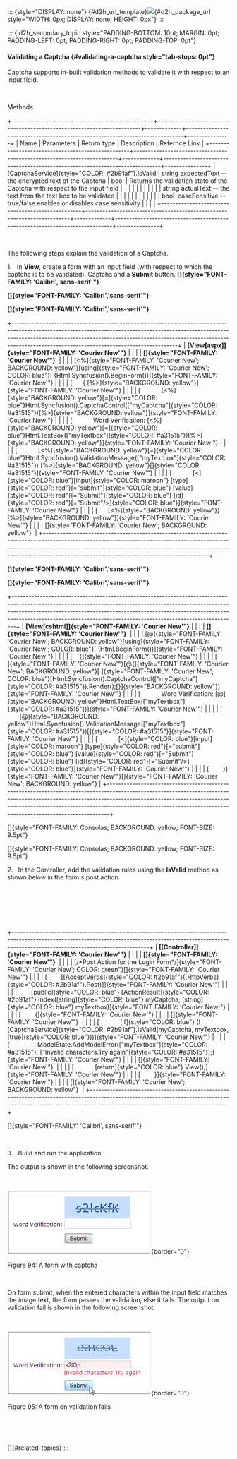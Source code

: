 ::: {style="DISPLAY: none"}
[](ms-xhelp:///?Id=d2h_url_template){#d2h_url_template}![](!package_url!){#d2h_package_url style="WIDTH: 0px; DISPLAY: none; HEIGHT: 0px"}
:::

::: {.d2h_secondary_topic style="PADDING-BOTTOM: 10pt; MARGIN: 0pt; PADDING-LEFT: 0pt; PADDING-RIGHT: 0pt; PADDING-TOP: 0pt"}
#### Validating a Captcha {#validating-a-captcha style="tab-stops: 0pt"}

Captcha supports in-built validation methods to validate it with respect to an input field.

 

Methods

+--------------------------------------------------+------------------------------------------------------------------------+-------------+-----------------------------------------------------------------------------+---------------+
| Name                                             | Parameters                                                             | Return type | Description                                                                 | Refernce Link |
+--------------------------------------------------+------------------------------------------------------------------------+-------------+-----------------------------------------------------------------------------+---------------+
| [CaptchaService]{style="COLOR: #2b91af"}.IsValid | string expectedText -- the encrypted text of the Captcha               | bool        | Returns the validation state of the Captcha with respect to the input field | \-            |
|                                                  |                                                                        |             |                                                                             |               |
|                                                  | string actualText -- the text from the text box to be validated        |             |                                                                             |               |
|                                                  |                                                                        |             |                                                                             |               |
|                                                  | bool  caseSensitive -- true/false:enables or disables case sensitivity |             |                                                                             |               |
+--------------------------------------------------+------------------------------------------------------------------------+-------------+-----------------------------------------------------------------------------+---------------+

 

The following steps explain the validation of a Captcha.

1.   In **View**, create a form with an input field (with respect to which the captcha is to be validated), Captcha and a **Submit** button. **[]{style="FONT-FAMILY: 'Calibri','sans-serif'"}**

**[]{style="FONT-FAMILY: 'Calibri','sans-serif'"}** 

**[]{style="FONT-FAMILY: 'Calibri','sans-serif'"}** 

+----------------------------------------------------------------------------------------------------------------------------------------------------------------------------------------------------------------------------------------------------------------------------------------------------+
| **[View\[aspx\]]{style="FONT-FAMILY: 'Courier New'"}**                                                                                                                                                                                                                                             |
|                                                                                                                                                                                                                                                                                                    |
| **[]{style="FONT-FAMILY: 'Courier New'"}**                                                                                                                                                                                                                                                         |
|                                                                                                                                                                                                                                                                                                    |
| [\<%]{style="FONT-FAMILY: 'Courier New'; BACKGROUND: yellow"}[using]{style="FONT-FAMILY: 'Courier New'; COLOR: blue"}[ (Html.Syncfusion().BeginForm())]{style="FONT-FAMILY: 'Courier New'"}                                                                                                        |
|                                                                                                                                                                                                                                                                                                    |
| [      { [%\>]{style="BACKGROUND: yellow"}]{style="FONT-FAMILY: 'Courier New'"}                                                                                                                                                                                                                    |
|                                                                                                                                                                                                                                                                                                    |
| [            [\<%]{style="BACKGROUND: yellow"}[=]{style="COLOR: blue"}Html.Syncfusion().CaptchaControl([\"myCaptcha\"]{style="COLOR: #a31515"})[%\>]{style="BACKGROUND: yellow"}]{style="FONT-FAMILY: 'Courier New'"}                                                                              |
|                                                                                                                                                                                                                                                                                                    |
| [            Word Verification: [\<%]{style="BACKGROUND: yellow"}[=]{style="COLOR: blue"}Html.TextBox([\"myTextbox\"]{style="COLOR: #a31515"})[%\>]{style="BACKGROUND: yellow"}]{style="FONT-FAMILY: 'Courier New'"}                                                                               |
|                                                                                                                                                                                                                                                                                                    |
| [            [\<%]{style="BACKGROUND: yellow"}[=]{style="COLOR: blue"}Html.Syncfusion().ValidationMessage([\"myTextbox\"]{style="COLOR: #a31515"}) [%\>]{style="BACKGROUND: yellow"}[]{style="COLOR: #a31515"}]{style="FONT-FAMILY: 'Courier New'"}                                                |
|                                                                                                                                                                                                                                                                                                    |
| [            [\<]{style="COLOR: blue"}[input]{style="COLOR: maroon"} [type]{style="COLOR: red"}[=\"submit\"]{style="COLOR: blue"} [value]{style="COLOR: red"}[=\"Submit\"]{style="COLOR: blue"} [id]{style="COLOR: red"}[=\"Submit\"/\>]{style="COLOR: blue"}]{style="FONT-FAMILY: 'Courier New'"} |
|                                                                                                                                                                                                                                                                                                    |
| [      [\<%]{style="BACKGROUND: yellow"}} [%\>]{style="BACKGROUND: yellow"}]{style="FONT-FAMILY: 'Courier New'"}                                                                                                                                                                                   |
|                                                                                                                                                                                                                                                                                                    |
| []{style="FONT-FAMILY: 'Courier New'; BACKGROUND: yellow"}                                                                                                                                                                                                                                         |
+----------------------------------------------------------------------------------------------------------------------------------------------------------------------------------------------------------------------------------------------------------------------------------------------------+

**[]{style="FONT-FAMILY: 'Calibri','sans-serif'"}** 

**[]{style="FONT-FAMILY: 'Calibri','sans-serif'"}** 

+-------------------------------------------------------------------------------------------------------------------------------------------------------------------------------------------------------------------------------------------------------------------------------------------------------------------------+
| **[View\[cshtml\]]{style="FONT-FAMILY: 'Courier New'"}**                                                                                                                                                                                                                                                                |
|                                                                                                                                                                                                                                                                                                                         |
| **[]{style="FONT-FAMILY: 'Courier New'"}**                                                                                                                                                                                                                                                                              |
|                                                                                                                                                                                                                                                                                                                         |
| [@]{style="FONT-FAMILY: 'Courier New'; BACKGROUND: yellow"}[using]{style="FONT-FAMILY: 'Courier New'; COLOR: blue"}[ (Html.BeginForm())]{style="FONT-FAMILY: 'Courier New'"}                                                                                                                                            |
|                                                                                                                                                                                                                                                                                                                         |
| [    {]{style="FONT-FAMILY: 'Courier New'"}                                                                                                                                                                                                                                                                             |
|                                                                                                                                                                                                                                                                                                                         |
| [        ]{style="FONT-FAMILY: 'Courier New'"}[\@{]{style="FONT-FAMILY: 'Courier New'; BACKGROUND: yellow"}[ ]{style="FONT-FAMILY: 'Courier New'; COLOR: blue"}[Html.Syncfusion().CaptchaControl([\"myCaptcha\"]{style="COLOR: #a31515"}).Render();[}]{style="BACKGROUND: yellow"}]{style="FONT-FAMILY: 'Courier New'"} |
|                                                                                                                                                                                                                                                                                                                         |
| [            Word Verification: [@]{style="BACKGROUND: yellow"}Html.TextBox([\"myTextbox\"]{style="COLOR: #a31515"})]{style="FONT-FAMILY: 'Courier New'"}                                                                                                                                                               |
|                                                                                                                                                                                                                                                                                                                         |
| [            [@]{style="BACKGROUND: yellow"}Html.Syncfusion().ValidationMessage([\"myTextbox\"]{style="COLOR: #a31515"})[]{style="COLOR: #a31515"}]{style="FONT-FAMILY: 'Courier New'"}                                                                                                                                 |
|                                                                                                                                                                                                                                                                                                                         |
| [            [\<]{style="COLOR: blue"}[input]{style="COLOR: maroon"} [type]{style="COLOR: red"}[=\"submit\"]{style="COLOR: blue"} [value]{style="COLOR: red"}[=\"Submit\"]{style="COLOR: blue"} [id]{style="COLOR: red"}[=\"Submit\"/\>]{style="COLOR: blue"}]{style="FONT-FAMILY: 'Courier New'"}                      |
|                                                                                                                                                                                                                                                                                                                         |
| [        }]{style="FONT-FAMILY: 'Courier New'"}[]{style="FONT-FAMILY: 'Courier New'; BACKGROUND: yellow"}                                                                                                                                                                                                               |
+-------------------------------------------------------------------------------------------------------------------------------------------------------------------------------------------------------------------------------------------------------------------------------------------------------------------------+

[]{style="FONT-FAMILY: Consolas; BACKGROUND: yellow; FONT-SIZE: 9.5pt"} 

[]{style="FONT-FAMILY: Consolas; BACKGROUND: yellow; FONT-SIZE: 9.5pt"} 

2.   In the Controller, add the validation rules using the **IsValid** method as shown below in the form's post action.

 

 

 

+------------------------------------------------------------------------------------------------------------------------------------------------------------------------------------------------------------+
| **[\[Controller\]]{style="FONT-FAMILY: 'Courier New'"}**                                                                                                                                                   |
|                                                                                                                                                                                                            |
| **[]{style="FONT-FAMILY: 'Courier New'"}**                                                                                                                                                                 |
|                                                                                                                                                                                                            |
| [/\*Post Action for the Login Form\*/]{style="FONT-FAMILY: 'Courier New'; COLOR: green"}[]{style="FONT-FAMILY: 'Courier New'"}                                                                             |
|                                                                                                                                                                                                            |
| [        \[[AcceptVerbs]{style="COLOR: #2b91af"}([HttpVerbs]{style="COLOR: #2b91af"}.Post)\]]{style="FONT-FAMILY: 'Courier New'"}                                                                          |
|                                                                                                                                                                                                            |
| [        [public]{style="COLOR: blue"} [ActionResult]{style="COLOR: #2b91af"} Index([string]{style="COLOR: blue"} myCaptcha, [string]{style="COLOR: blue"} myTextbox)]{style="FONT-FAMILY: 'Courier New'"} |
|                                                                                                                                                                                                            |
| [        {]{style="FONT-FAMILY: 'Courier New'"}                                                                                                                                                            |
|                                                                                                                                                                                                            |
| []{style="FONT-FAMILY: 'Courier New'"}                                                                                                                                                                     |
|                                                                                                                                                                                                            |
| [            [if]{style="COLOR: blue"} (\![CaptchaService]{style="COLOR: #2b91af"}.IsValid(myCaptcha, myTextbox, [true]{style="COLOR: blue"}))]{style="FONT-FAMILY: 'Courier New'"}                        |
|                                                                                                                                                                                                            |
| [                ModelState.AddModelError([\"myTextbox\"]{style="COLOR: #a31515"}, [\"Invalid characters.Try again\"]{style="COLOR: #a31515"});]{style="FONT-FAMILY: 'Courier New'"}                       |
|                                                                                                                                                                                                            |
| []{style="FONT-FAMILY: 'Courier New'"}                                                                                                                                                                     |
|                                                                                                                                                                                                            |
| [            [return]{style="COLOR: blue"} View();]{style="FONT-FAMILY: 'Courier New'"}                                                                                                                    |
|                                                                                                                                                                                                            |
| [        }]{style="FONT-FAMILY: 'Courier New'"}                                                                                                                                                            |
|                                                                                                                                                                                                            |
| []{style="FONT-FAMILY: 'Courier New'; BACKGROUND: yellow"}                                                                                                                                                 |
+------------------------------------------------------------------------------------------------------------------------------------------------------------------------------------------------------------+

[]{style="FONT-FAMILY: 'Calibri','sans-serif'"} 

 

3.   Build and run the application.

The output is shown in the following screenshot.

 

![Description: C:\\Work Place\\Work Trunk\\features\\SF4718\\Captcha\\validating.png](ImagesExt/image56_106.png){border="0"}

Figure 94: A form with captcha

 

On form submit, when the entered characters within the input field matches the image text, the form passes the validation, else it fails. The output on validation fail is shown in the following screenshot.

 

![Description: C:\\Work Place\\Work Trunk\\features\\SF4718\\Captcha\\validation_fail.png](ImagesExt/image56_107.png){border="0"}

Figure 95: A form on validation fails

 

 

[]{#related-topics}
:::
